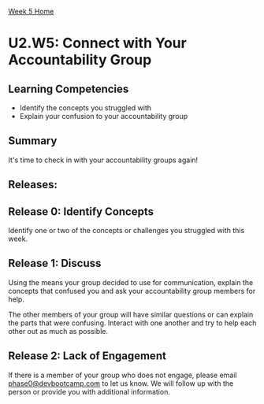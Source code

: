 [Week 5 Home](./)

# U2.W5: Connect with Your Accountability Group

## Learning Competencies
- Identify the concepts you struggled with
- Explain your confusion to your accountability group

## Summary
It's time to check in with your accountability groups again!

## Releases:
## Release 0: Identify Concepts
Identify one or two of the concepts or challenges you struggled with this week.

## Release 1: Discuss
Using the means your group decided to use for communication, explain the concepts that confused you and ask your accountability group members for help.

The other members of your group will have similar questions or can explain the parts that were confusing. Interact with one another and try to help each other out as much as possible.

## Release 2: Lack of Engagement
If there is a member of your group who does not engage, please email <phase0@devbootcamp.com> to let us know. We will follow up with the person or provide you with additional information.